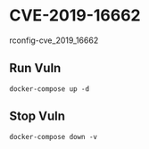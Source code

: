 # CVE-2019-16662

rconfig-cve_2019_16662

## Run Vuln

```
docker-compose up -d
```

## Stop Vuln

```
docker-compose down -v
```

